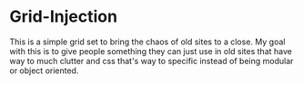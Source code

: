 Grid-Injection
==============

This is a simple grid set to bring the chaos of old sites to a close.  My goal with this is to give people something they can just use in old sites that have way to much clutter and css that's way to specific instead of being modular or object oriented.

